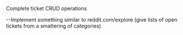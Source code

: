 Complete ticket CRUD operations

--Implement something similar to reddit.com/explore (give lists of open tickets from a smattering of categories)
